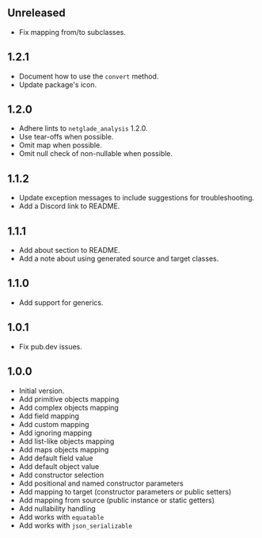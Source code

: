 ## Unreleased
- Fix mapping from/to subclasses.

## 1.2.1
- Document how to use the `convert` method.
- Update package's icon.

## 1.2.0
- Adhere lints to `netglade_analysis` 1.2.0.
- Use tear-offs when possible.
- Omit map when possible.
- Omit null check of non-nullable when possible.

## 1.1.2
- Update exception messages to include suggestions for troubleshooting.
- Add a Discord link to README.

## 1.1.1
- Add about section to README.
- Add a note about using generated source and target classes.

## 1.1.0
- Add support for generics.

## 1.0.1
- Fix pub.dev issues.

## 1.0.0
- Initial version.
- Add primitive objects mapping
- Add complex objects mapping
- Add field mapping
- Add custom mapping
- Add ignoring mapping
- Add list-like objects mapping
- Add maps objects mapping
- Add default field value
- Add default object value
- Add constructor selection
- Add positional and named constructor parameters
- Add mapping to target (constructor parameters or public setters)
- Add mapping from source (public instance or static getters)
- Add nullability handling
- Add works with `equatable`
- Add works with `json_serializable`
